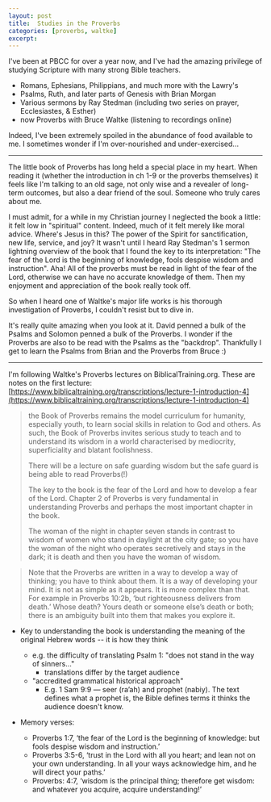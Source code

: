 ```yaml
---
layout: post
title:  Studies in the Proverbs
categories: [proverbs, waltke]
excerpt: 
---
```


I've been at PBCC for over a year now, and I've had the amazing privilege of studying Scripture with many strong Bible teachers.

- Romans, Ephesians, Philippians, and much more with the Lawry's
- Psalms, Ruth, and later parts of Genesis with Brian Morgan
- Various sermons by Ray Stedman (including two series on prayer, Ecclesiastes, & Esther)
- now Proverbs with Bruce Waltke (listening to recordings online)

Indeed, I've been extremely spoiled in the abundance of food available to me.  I sometimes wonder if I'm over-nourished and under-exercised...



---



The little book of Proverbs has long held a special place in my heart. When reading it (whether the introduction in ch 1-9 or the proverbs themselves) it feels like I'm talking to an old sage, not only wise and a revealer of long-term outcomes, but also a dear friend of the soul. Someone who truly cares about me.

I must admit, for a while in my Christian journey I neglected the book a little: it felt low in "spiritual" content. Indeed, much of it felt merely like moral advice. Where's Jesus in this? The power of the Spirit for sanctification, new life, service, and joy? It wasn't until I heard Ray Stedman's 1 sermon lightning overview of the book that I found the key to its interpretation: "The fear of the Lord is the beginning of knowledge, fools despise wisdom and instruction". Aha! All of the proverbs must be read in light of the fear of the Lord, otherwise we can have no accurate knowledge of them. Then my enjoyment and appreciation of the book really took off.

So when I heard one of Waltke's major life works is his thorough investigation of Proverbs, I couldn't resist but to dive in.

It's really quite amazing when you look at it. David penned a bulk of the Psalms and Solomon penned a bulk of the Proverbs. I wonder if the Proverbs are also to be read with the Psalms as the "backdrop". Thankfully I get to learn the Psalms from Brian and the Proverbs from Bruce :)



---



I'm following Waltke's Proverbs lectures on BiblicalTraining.org. These are notes on the first lecture: [https://www.biblicaltraining.org/transcriptions/lecture-1-introduction-4](https://www.biblicaltraining.org/transcriptions/lecture-1-introduction-4)



> the Book of Proverbs remains the model curriculum for humanity, especially youth, to learn social skills in relation to God and others. As such, the Book of Proverbs invites serious study to teach and to understand its wisdom in a world characterised by mediocrity, superficiality and blatant foolishness.
>
> There will be a lecture on safe guarding wisdom but the safe guard is being able to read Proverbs(!)
>
> The key to the book is the fear of the Lord and how to develop a fear of the Lord. Chapter 2 of Proverbs is very fundamental in understanding Proverbs and perhaps the most important chapter in the book.
>
> The woman of the night in chapter seven stands in contrast to wisdom of women who stand in daylight at the city gate; so you have the woman of the night who operates secretively and stays in the dark; it is death and then you have the woman of wisdom.



> Note that the Proverbs are written in a way to develop a way of thinking; you have to think about them. It is a way of developing your mind. It is not as simple as it appears. It is more complex than that. For example in Proverbs 10:2b, ‘but righteousness delivers from death.’ Whose death? Yours death or someone else’s death or both; there is an ambiguity built into them that makes you explore it.





- Key to understanding the book is understanding the meaning of the original Hebrew words -- it is how they think
  - e.g. the difficulty of translating Psalm 1: "does not stand in the way of sinners..."
    - translations differ by the target audience
  - "accredited grammatical historical approach"
    - E.g. 1 Sam 9:9 — seer (ra’ah) and prophet (nabiy). The text defines what a prophet is, the Bible defines terms it thinks the audience doesn't know.



- Memory verses:
  - Proverbs 1:7, ‘the fear of the Lord is the beginning of knowledge: but fools despise wisdom and instruction.’
  - Proverbs 3:5-6, ‘trust in the Lord with all you heart; and lean not on your own understanding. In all your ways acknowledge him, and he will direct your paths.’
  - Proverbs: 4:7, ‘wisdom is the principal thing; therefore get wisdom: and whatever you acquire, acquire understanding!’